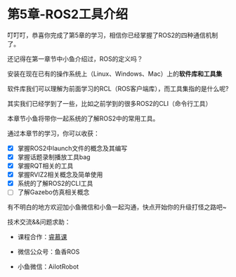 # 第5章-ROS2工具介绍

叮叮叮，恭喜你完成了第5章的学习，相信你已经掌握了ROS2的四种通信机制了。

还记得在第一章节中小鱼介绍过，ROS的定义吗？

安装在现在已有的操作系统上（Linux、Windows、Mac）上的**软件库和工具集**

软件库我们可以理解为前面学习的RCL（ROS客户端库），而工具集指的是什么呢?

其实我们已经学到了一些，比如之前学到的很多ROS2的CLI（命令行工具）

本章节小鱼将带你一起系统的了解ROS2中的常用工具。

通过本章节的学习，你可以收获：

- [x] 掌握ROS2中launch文件的概念及其编写
- [x] 掌握话题录制播放工具bag                                                    
- [x] 掌握RQT相关的工具
- [x] 掌握RVIZ2相关概念及简单使用
- [x] 系统的了解ROS2的CLI工具
- [ ] 了解Gazebo仿真相关概念

有不明白的地方欢迎加小鱼微信和小鱼一起沟通，快点开始你的升级打怪之路吧~


技术交流&&问题求助：

- 课程合作：[睿慕课](https://www.aiimooc.com/mall/preshow-htm-itemid-705.html)

- 微信公众号：鱼香ROS

- 小鱼微信：AiIotRobot




